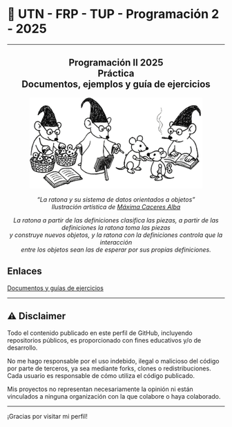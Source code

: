 # 👋 UTN - FRP - TUP - Programación 2 - 2025

---

<div align="center">
<h2> Programación II 2025 <br/>  Práctica <br/>Documentos, ejemplos y guía de ejercicios 
</h2>
</div>
    
<p align="center">
<img src="la_ratona_clasificando_ensamblando_y_supervisando.png?1" alt="La ratona y su sistema de datos orientados a objetos" width="400"/>
</p>

<p align="center"><em>
“La ratona y su sistema de datos orientados a objetos” <br/> 
Ilustración artística de  <a href="https://github.com/MaximaCaceres">Máxima Caceres Alba</a>
</em></p> 

<p align="center"><em>
La ratona a partir de las definiciones clasifica las piezas, a partir de las definiciones la ratona toma las piezas <br/>
y construye nuevos objetos, y la ratona con la definiciones controla que la interacción <br/>
entre los objetos sean las de esperar por sus propias definiciones. 
</em></p>

## Enlaces
[Documentos y guías de ejercicios](https://docs.google.com/document/d/1YewLvEFKFkjCESXEFruTf_HQvazFv_wKD2y6wwtjCfo/preview)

---

## ⚠️ Disclaimer

Todo el contenido publicado en este perfil de GitHub, incluyendo repositorios públicos, es proporcionado con fines educativos y/o de desarrollo.

No me hago responsable por el uso indebido, ilegal o malicioso del código por parte de terceros, ya sea mediante forks, clones o redistribuciones. Cada usuario es responsable de cómo utiliza el código publicado.

Mis proyectos no representan necesariamente la opinión ni están vinculados a ninguna organización con la que colabore o haya colaborado.

---

¡Gracias por visitar mi perfil!
